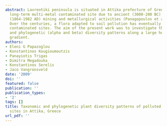 ```yaml
---
abstract: Lavreotiki peninsula is situated in Attika prefecture of Greece and is a
  long-term multi-metal contaminated site due to ancient (3000-200 BC) and more recent
  (1864-1982 AD) mining and metallurgical activities (Panagopoulos et al., 2009).
  Over the centuries, a flora adapted to soil pollution has eventually colonize the
  contaminated sites. The aim of the present work was to investigate the taxonomic
  and phylogenetic (alpha and beta) diversity patterns along a large heavy metal concentration
  gradient.
authors:
- Eleni G Papazoglou
- Konstantinos Kougioumoutzis
- Panayiotis Trigas
- Dimitra Megadouka
- Konstantinos Serelis
- Jaco Vangronsveld
date: '2009'
doi: ''
featured: false
publication: ''
publication_types:
- '2'
tags: []
title: Taxonomic and phylogenetic plant diversity patterns of polluted metal mining
  sites in Attika, Greece
url_pdf: ''
---
```


